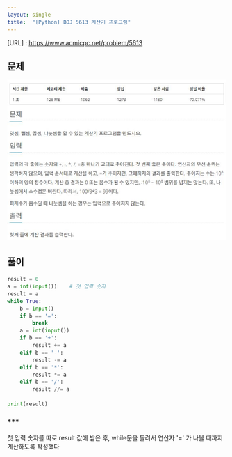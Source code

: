 ```yaml
---
layout: single
title:  "[Python] BOJ 5613 계산기 프로그램"
---
```






[URL] : <https://www.acmicpc.net/problem/5613>



## 문제

![image-20211013123558165](../images/image-20211013123558165.JPG)



## 풀이

```python
result = 0
a = int(input())	# 첫 입력 숫자
result = a
while True:
	b = input()
	if b == '=':
		break
	a = int(input())
	if b == '+':
		result += a
	elif b == '-':
		result -= a
	elif b == '*':
		result *= a
	elif b == '/':
		result //= a

print(result)
```





### ***

첫 입력 숫자를 따로 result 값에 받은 후, while문을 돌려서 연산자 '=' 가 나올 때까지 계산하도록 작성했다




